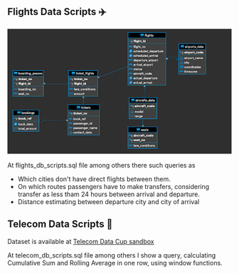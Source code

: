 ## Flights Data Scripts :airplane:

![ER Diagram](https://github.com/elenatis/portfolio/blob/master/SQL/flights_db_ER_DIAGRAM.png)


At flights_db_scripts.sql file among others there such queries as 
* Which cities don't have direct flights between them.
* On which routes passengers have to make transfers, considering transfer as less tham 24 hours between arrival and departure.
* Distance estimating between departure city and  city of arrival

## Telecom Data Scripts :signal_strength:
Dataset is available at [Telecom Data Cup sandbox](https://mlbootcamp.ru/ru/round/15/sandbox/)


At telecom_db_scripts.sql file among others I show a query, calculating Cumulative Sum and Rolling Average in one row, using window functions.
